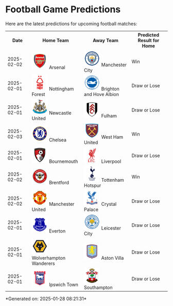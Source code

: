 # Football Game Predictions

Here are the latest predictions for upcoming football matches:

<table>
  <tr>
    <th>Date</th>
    <th>Home Team</th>
    <th>Away Team</th>
    <th>Predicted Result for Home</th>
  </tr>
  <tr>
    <td>2025-02-02</td>
    <td><img src='logos/Arsenal.svg' alt='Arsenal' width='50'> Arsenal</td>
    <td><img src='logos/ManchesterCity.svg' alt='Manchester City' width='50'> Manchester City</td>
    <td>Win</td>
  </tr>
  <tr>
    <td>2025-02-01</td>
    <td><img src='logos/NottinghamForest.svg' alt='Nottingham Forest' width='50'> Nottingham Forest</td>
    <td><img src='logos/BrightonHoveAlbion.svg' alt='Brighton and Hove Albion' width='50'> Brighton and Hove Albion</td>
    <td>Draw or Lose</td>
  </tr>
  <tr>
    <td>2025-02-01</td>
    <td><img src='logos/NewcastleUnited.svg' alt='Newcastle United' width='50'> Newcastle United</td>
    <td><img src='logos/Fulham.svg' alt='Fulham' width='50'> Fulham</td>
    <td>Draw or Lose</td>
  </tr>
  <tr>
    <td>2025-02-03</td>
    <td><img src='logos/Chelsea.svg' alt='Chelsea' width='50'> Chelsea</td>
    <td><img src='logos/WestHamUnited.svg' alt='West Ham United' width='50'> West Ham United</td>
    <td>Win</td>
  </tr>
  <tr>
    <td>2025-02-01</td>
    <td><img src='logos/Bournemouth.svg' alt='Bournemouth' width='50'> Bournemouth</td>
    <td><img src='logos/Liverpool.svg' alt='Liverpool' width='50'> Liverpool</td>
    <td>Draw or Lose</td>
  </tr>
  <tr>
    <td>2025-02-02</td>
    <td><img src='logos/Brentford.svg' alt='Brentford' width='50'> Brentford</td>
    <td><img src='logos/TottenhamHotspur.svg' alt='Tottenham Hotspur' width='50'> Tottenham Hotspur</td>
    <td>Win</td>
  </tr>
  <tr>
    <td>2025-02-02</td>
    <td><img src='logos/ManchesterUnited.svg' alt='Manchester United' width='50'> Manchester United</td>
    <td><img src='logos/CrystalPalace.svg' alt='Crystal Palace' width='50'> Crystal Palace</td>
    <td>Draw or Lose</td>
  </tr>
  <tr>
    <td>2025-02-01</td>
    <td><img src='logos/Everton.svg' alt='Everton' width='50'> Everton</td>
    <td><img src='logos/LeicesterCity.svg' alt='Leicester City' width='50'> Leicester City</td>
    <td>Draw or Lose</td>
  </tr>
  <tr>
    <td>2025-02-01</td>
    <td><img src='logos/WolverhamptonWanderers.svg' alt='Wolverhampton Wanderers' width='50'> Wolverhampton Wanderers</td>
    <td><img src='logos/AstonVilla.svg' alt='Aston Villa' width='50'> Aston Villa</td>
    <td>Draw or Lose</td>
  </tr>
  <tr>
    <td>2025-02-01</td>
    <td><img src='logos/IpswichTown.svg' alt='Ipswich Town' width='50'> Ipswich Town</td>
    <td><img src='logos/Southampton.svg' alt='Southampton' width='50'> Southampton</td>
    <td>Draw or Lose</td>
  </tr>
</table>
*Generated on: 2025-01-28 08:21:31*

